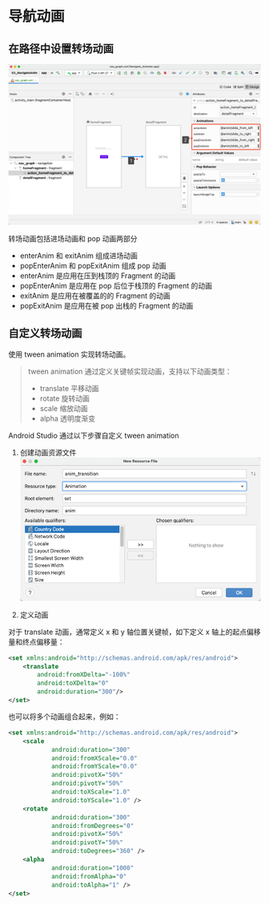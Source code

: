 # 导航动画

## 在路径中设置转场动画

![](./transition_animate.png)

转场动画包括进场动画和 pop 动画两部分
- enterAnim 和 exitAnim 组成进场动画
- popEnterAnim 和 popExitAnim 组成 pop 动画
- enterAnim 是应用在压到栈顶的 Fragment 的动画
- popEnterAnim 是应用在 pop 后位于栈顶的 Fragment 的动画
- exitAnim 是应用在被覆盖的的 Fragment 的动画
- popExitAnim 是应用在被 pop 出栈的 Fragment 的动画

## 自定义转场动画

使用 tween animation 实现转场动画。
> tween animation 通过定义关键帧实现动画，支持以下动画类型：
> - translate 平移动画
> - rotate 旋转动画
> - scale 缩放动画
> - alpha 透明度渐变

Android Studio 通过以下步骤自定义 tween animation
1. 创建动画资源文件
![](./anim_res.png)

2. 定义动画

对于 translate 动画，通常定义 x 和 y 轴位置关键帧，如下定义 x 轴上的起点偏移量和终点偏移量：
```xml
<set xmlns:android="http://schemas.android.com/apk/res/android">
    <translate
        android:fromXDelta="-100%"
        android:toXDelta="0"
        android:duration="300"/>
</set>
```

也可以将多个动画组合起来，例如：
```xml
<set xmlns:android="http://schemas.android.com/apk/res/android">
    <scale
            android:duration="300"
            android:fromXScale="0.0"
            android:fromYScale="0.0"
            android:pivotX="50%"
            android:pivotY="50%"
            android:toXScale="1.0"
            android:toYScale="1.0" />
    <rotate
            android:duration="300"
            android:fromDegrees="0"
            android:pivotX="50%"
            android:pivotY="50%"
            android:toDegrees="360" />
    <alpha
            android:duration="1000"
            android:fromAlpha="0"
            android:toAlpha="1" />
</set>
```

